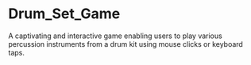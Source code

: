 # Drum_Set_Game
A captivating and interactive game enabling users to play various percussion instruments from a drum kit using mouse clicks or keyboard taps.
